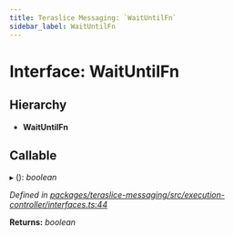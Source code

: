 ```yaml
---
title: Teraslice Messaging: `WaitUntilFn`
sidebar_label: WaitUntilFn
---
```


# Interface: WaitUntilFn

## Hierarchy

* **WaitUntilFn**

## Callable

▸ (): *boolean*

*Defined in [packages/teraslice-messaging/src/execution-controller/interfaces.ts:44](https://github.com/terascope/teraslice/blob/f95bb5556/packages/teraslice-messaging/src/execution-controller/interfaces.ts#L44)*

**Returns:** *boolean*

